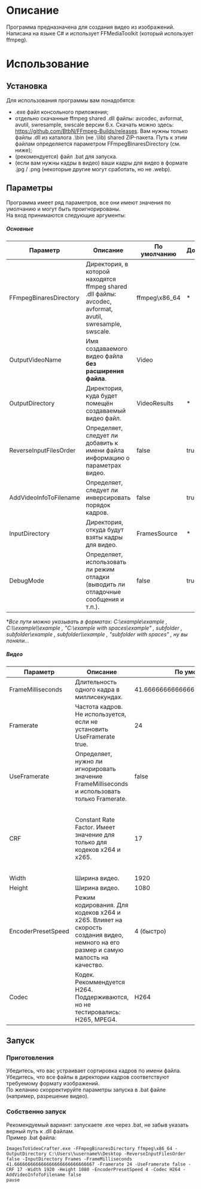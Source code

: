 # Описание
Программа предназначена для создания видео из изображений. Написана на языке C# и использует FFMediaToolkit (который использует ffmpeg). 


# Использование
## Установка
Для использования программы вам понадобятся:
- .exe файл консольного приложения;
- отдельно скачанные ffmpeg shared .dll файлы: avcodec, avformat, avutil, swresample, swscale версии 6.x. Скачать можно здесь: https://github.com/BtbN/FFmpeg-Builds/releases. Вам нужны только файлы .dll из каталога .\bin (не .\lib) shared ZIP-пакета. Путь к этим файлам определяется параметром FFmpegBinaresDirectory (см. ниже);   
- (рекомендуется) файл .bat для запуска.
- (если вам нужны кадры в видео) ваши кадры для видео в формате .jpg / .png (некоторые другие могут сработать, но не .webp).

## Параметры
Программа имеет ряд параметров, все они имеют значения по умолчанию и могут быть проигнорированы.  
На вход принимаются следующие аргументы:  

##### Основные
|Параметр|Описание|По умолчанию|Допустимые|
|---|---|---|---|
|FFmpegBinaresDirectory|Директория, в которой находятся ffmpeg shared .dll файлы: avcodec, avformat, avutil, swresample, swscale.|ffmpeg\x86_64|*|
|OutputVideoName|Имя создаваемого видео файла **без расширения файла**.|Video||
|OutputDirectory|Директория, куда будет помещён создаваемый видео файл.|VideoResults|*|
|ReverseInputFilesOrder|Определяет, следует ли добавить к имени файла информацию о параметрах видео.|false|true / false|
|AddVideoInfoToFilename|Определяет, следует ли инверсировать порядок кадров.|false|true / false|
|InputDirectory|Директория, откуда будут взяты кадры для видео.|FramesSource|*|
|DebugMode|Определяет, использовать ли режим отладки (выводить ли отладочные сообщения и т.п.).|false|true / false|

**Все пути можно указывать в форматах: C:\example\example , C:\\\example\\\example , "C:\example with spaces\example" , subfolder , subfolder\example , subfolder\\\example , "subfolder with spaces" , ну вы поняли...*
##### Видео
|Параметр|Описание|По умолчанию|Допустимые|
|---|---|---|---|
|FrameMilliseconds|Длительность одного кадра в миллисекундах.|41.666666666666666666666666666667|(c# double parse from string)|
|Framerate|Частота кадров. Не используется, если не установить UseFramerate true.|24||
|UseFramerate| Определяет, нужно ли игнорировать значение FrameMilliseconds и использовать только Framerate.|false|true / false|
|CRF|Constant Rate Factor. Имеет значение для только для кодеков x264 и x265.|17|0–51 (0 - без потерь качества, большой размер; 51 - худшее качество, малый размер)|
|Width|Ширина видео.|1920||
|Height|Ширина видео.|1080||
|EncoderPresetSpeed|Режим кодирования. Для кодеков x264 и x265. Влияет на скорость создания видео, немного на его размер и самую малость на качество.|4 (быстро)|0-8 (0 - быстро, минимальное сжатие; 8 - медленно, сильное сжатие)|
|Codec|Кодек. Рекоммендуется H264. Поддерживаются, но не тестировались: H265, MPEG4.|H264|H264 / H265 / MPEG4|
 
## Запуск
### Приготовления
Убедитесь, что вас устраивает сортировка кадров по имени файла.  
Убедитесь, что все файлы в директории кадров соответствуют требуемому формату изображений.  
По желанию скорректируйте параметры запуска в .bat файле (например, разрешение видео).
### Собственно запуск
Рекомендуемый вариант: запускаете .exe через .bat, не забыв указать верный путь к .dll файлам.  
Пример .bat файла:

    ImagesToVideoCrafter.exe -FFmpegBinaresDirectory ffmpeg\x86_64 -OutputDirectory C:\Users\%username%\Desktop -ReverseInputFilesOrder false -InputDirectory Frames -FrameMilliseconds 41.666666666666666666666666666667 -Framerate 24 -UseFramerate false -CRF 17 -Width 1920 -Height 1080 -EncoderPresetSpeed 4 -Codec H264 -AddVideoInfoToFilename false
    pause
     
